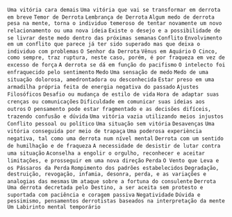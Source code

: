 `Uma vitória cara demais` `Uma vitória que vai se transformar em derrota em breve` `Temor de Derrota` `Lembrança de Derrota` `Algum medo de derrota pesa na mente, torna o individuo temeroso de tentar novamente um novo relacionamento ou uma nova ideia` `Existe o desejo e a possibilidade de se livrar deste medo dentro das próximas semanas` `Conflito` `Envolvimento em um conflito que parece já ter sido superado mas que deixa o individuo com problemas` `O Senhor da Derrota` `Vênus em Aquário` `O Cinco, como sempre, traz ruptura, neste caso, porém, é por fraqueza em vez de excesso de força` `A derrota se dá em função do pacifismo` `O intelecto foi enfraquecido pelo sentimento` `Medo` `Uma sensação de medo` `Medo de uma situação dolorosa, amedrontadora ou desconhecida` `Estar preso em uma armadilha própria feita de energia negativa do passado` `Ajustes Filosóficos` `Desafio ou mudança de estilo de vida` `Hora de adaptar suas crenças ou comunicações` `Dificuldade em comunicar suas ideias aos outros` `O pensamento pode estar fragmentado e as decisões difíceis, trazendo confusão e dúvida` `Uma vitória vazia utilizando meios injustos` `Conflito pessoal ou político` `Uma situação sem vitória` `Desavenças` `Uma vitória conseguida por meio de trapaça` `Uma poderosa experiència negativa, tal como uma derrota num nível mental` `Derrota com um sentido de humilhação e de fraqueza` `A necessidade de desistir de lutar contra uma situação` `Aconselha a engolir o orgulho, reconhecer e aceitar limitações, e prosseguir em uma nova direção` `Perda` `O Vento que Leva e os Pássaros da Perda` `Rompimento dos padrões estabelecidos` `Degradação, destruição, revogação, infamia, desonra, perda, e as variações e analogias das mesmas` `Um ataque sobre a fortuna do consulente` `Derrota` `Uma derrota decretada pelo Destino, a ser aceita sem protesto e suportada com paciência e coragem passiva` `Negatividade` `Dúvida e pessimismo, pensamentos derrotistas baseados na interpretação da mente` `Um Labirinto mental temporário`  